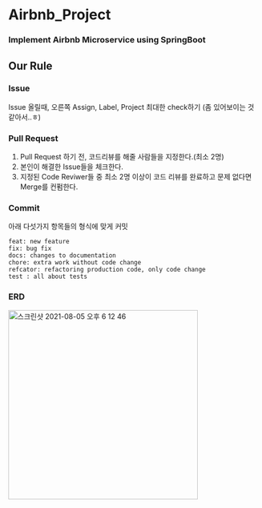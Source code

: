 # Airbnb_Project
### Implement Airbnb Microservice using SpringBoot

## Our Rule
### Issue
Issue 올릴때, 오른쪽 Assign, Label, Project 최대한 check하기 (좀 있어보이는 것 같아서..ㅎ)

### Pull Request
1. Pull Request 하기 전, 코드리뷰를 해줄 사람들을 지정한다.(최소 2명)
2. 본인이 해결한 Issue들을 체크한다.
3. 지정된 Code Reviwer들 중 최소 2명 이상이 코드 리뷰를 완료하고 문제 없다면 Merge를 컨펌한다.

### Commit
아래 다섯가지 항목들의 형식에 맞게 커밋
```
feat: new feature
fix: bug fix
docs: changes to documentation
chore: extra work without code change
refcator: refactoring production code, only code change
test : all about tests
```
   
### ERD 
<img width="378" alt="스크린샷 2021-08-05 오후 6 12 46" src="https://user-images.githubusercontent.com/52744390/128324780-4cb0a19f-4ae8-40de-b27b-c892be44fe47.png">
